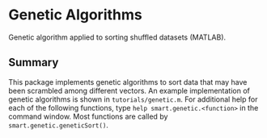 # Genetic Algorithms

Genetic algorithm applied to sorting shuffled datasets (MATLAB).

## Summary

This package implements genetic algorithms to sort data that may have been scrambled among different vectors. An example implementation of genetic algorithms is shown in `tutorials/genetic.m`. For additional help for each of the following functions, type `help smart.genetic.<function>` in the command window. Most functions are called by `smart.genetic.geneticSort()`.